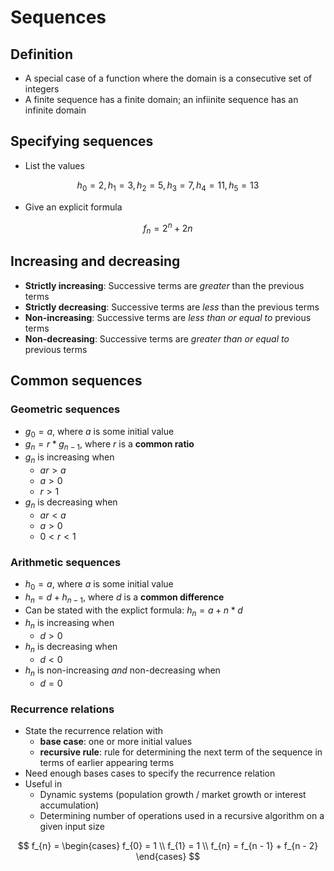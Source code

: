 # Sequences

## Definition

- A special case of a function where the domain is a consecutive set of integers
- A finite sequence has a finite domain; an infiinite sequence has an infinite domain

## Specifying sequences

- List the values

$$
    h_{0} = 2 ,\, h_{1} = 3 ,\, h_{2} = 5 ,\, h_{3} = 7 ,\, h_{4} = 11 ,\, h_{5} = 13
$$

- Give an explicit formula

$$
    f_{n} = 2^{n} + 2n
$$

## Increasing and decreasing

- **Strictly increasing**: Successive terms are *greater* than the previous terms
- **Strictly decreasing**: Successive terms are *less* than the previous terms
- **Non-increasing**: Successive terms are *less than or equal to* previous terms
- **Non-decreasing**: Successive terms are *greater than or equal to* previous terms

## Common sequences

### Geometric sequences

- $g_{0} = a$, where $a$ is some initial value
- $g_{n} = r * g_{n - 1}$, where $r$ is a **common ratio**
- $g_{n}$ is increasing when
    - $ar > a$
    - $a > 0$ 
    - $r > 1$
- $g_{n}$ is decreasing when
    - $ar < a$
    - $a > 0$
    - $0 < r < 1$

### Arithmetic sequences

- $h_{0} = a$, where $a$ is some initial value
- $h_{n} = d + h_{n - 1}$, where $d$ is a **common difference**
- Can be stated with the explict formula: $h_{n} = a + n * d$
- $h_{n}$ is increasing when
    - $d > 0$
- $h_{n}$ is decreasing when
    - $d < 0$
- $h_{n}$ is non-increasing *and* non-decreasing when
    - $d = 0$

### Recurrence relations

- State the recurrence relation with
    - **base case**: one or more initial values
    - **recursive rule**: rule for determining the next term of the sequence in terms of earlier appearing terms
- Need enough bases cases to specify the recurrence relation
- Useful in
    - Dynamic systems (population growth / market growth or interest accumulation)
    - Determining number of operations used in a recursive algorithm on a given input size

$$
    f_{n} = \begin{cases} 
            f_{0} = 1 \\
            f_{1} = 1 \\
            f_{n} = f_{n - 1} + f_{n - 2}
             \end{cases}
$$
